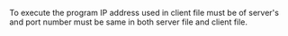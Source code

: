 To execute the program IP address used in client file must be of server's and port number must be same in both server file and client file.
